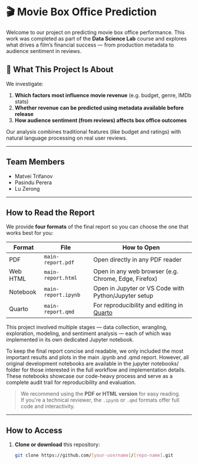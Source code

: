 # 🎬 Movie Box Office Prediction

Welcome to our project on predicting movie box office performance. This work was completed as part of the **Data Science Lab** course and explores what drives a film’s financial success — from production metadata to audience sentiment in reviews.

## 📌 What This Project Is About

We investigate:

1. **Which factors most influence movie revenue** (e.g. budget, genre, IMDb stats)  
2. **Whether revenue can be predicted using metadata available before release**  
3. **How audience sentiment (from reviews) affects box office outcomes**

Our analysis combines traditional features (like budget and ratings) with natural language processing on real user reviews.


---

## Team Members

- Matvei Trifanov  
- Pasindu Perera  
- Lu Zerong

---

## How to Read the Report

We provide **four formats** of the final report so you can choose the one that works best for you:

| Format      | File                         | How to Open                                           |
|-------------|------------------------------|--------------------------------------------------------|
|    PDF      | `main-report.pdf`            | Open directly in any PDF reader                       |
|    Web HTML | `main-report.html`           | Open in any web browser (e.g. Chrome, Edge, Firefox)  |
|    Notebook | `main-report.ipynb`          | Open in Jupyter or VS Code with Python/Jupyter setup  |
|    Quarto   | `main-report.qmd`            | For reproducibility and editing in [Quarto](https://quarto.org) |

This project involved multiple stages — data collection, wrangling, exploration, modeling, and sentiment analysis — each of which was implemented in its own dedicated Jupyter notebook.

To keep the final report concise and readable, we only included the most important results and plots in the main .ipynb and .qmd report. However, all original development notebooks are available in the jupyter notebooks/ folder for those interested in the full workflow and implementation details. These notebooks showcase our code-heavy process and serve as a complete audit trail for reproducibility and evaluation.


>  We recommend using the **PDF or HTML version** for easy reading.  
>  If you're a technical reviewer, the `.ipynb` or `.qmd` formats offer full code and interactivity.

---

## How to Access

1. **Clone or download** this repository:
   ```bash
   git clone https://github.com/[your-username]/[repo-name].git
   ```
